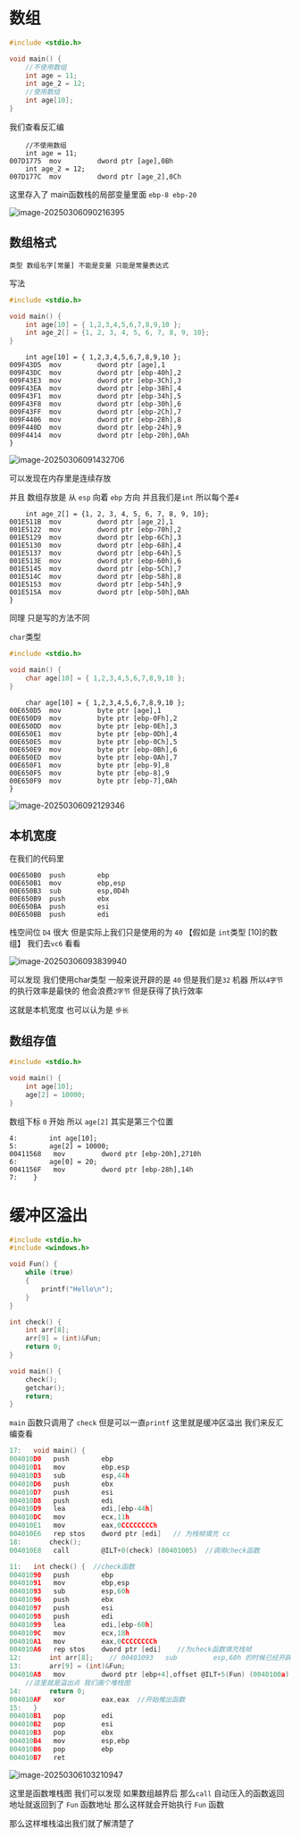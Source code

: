 # 数组

```c
#include <stdio.h>

void main() {
	//不使用数组
	int age = 11;
	int age_2 = 12;
	//使用数组
	int age[10];
}
```

我们查看反汇编

```
	//不使用数组
	int age = 11;
007D1775  mov         dword ptr [age],0Bh  
	int age_2 = 12;
007D177C  mov         dword ptr [age_2],0Ch  
```

这里存入了 main函数栈的局部变量里面 `ebp-8 ebp-20 `

![image-20250306090216395](https://raw.githubusercontent.com/Xioaruan912/pic/main/image-20250306090216395.png)

## 数组格式

```
类型 数组名字[常量] 不能是变量 只能是常量表达式 
```

写法

```c
#include <stdio.h>

void main() {
	int age[10] = { 1,2,3,4,5,6,7,8,9,10 };
	int age_2[] = {1, 2, 3, 4, 5, 6, 7, 8, 9, 10};
}
```

```
	int age[10] = { 1,2,3,4,5,6,7,8,9,10 };
009F43D5  mov         dword ptr [age],1  
009F43DC  mov         dword ptr [ebp-40h],2  
009F43E3  mov         dword ptr [ebp-3Ch],3  
009F43EA  mov         dword ptr [ebp-38h],4  
009F43F1  mov         dword ptr [ebp-34h],5  
009F43F8  mov         dword ptr [ebp-30h],6  
009F43FF  mov         dword ptr [ebp-2Ch],7  
009F4406  mov         dword ptr [ebp-28h],8  
009F440D  mov         dword ptr [ebp-24h],9  
009F4414  mov         dword ptr [ebp-20h],0Ah  
}
```

![image-20250306091432706](https://raw.githubusercontent.com/Xioaruan912/pic/main/image-20250306091432706.png)

可以发现在内存里是连续存放

并且 数组存放是 从 `esp` 向着 `ebp` 方向 并且我们是`int` 所以每个差`4`

```
	int age_2[] = {1, 2, 3, 4, 5, 6, 7, 8, 9, 10};
001E511B  mov         dword ptr [age_2],1  
001E5122  mov         dword ptr [ebp-70h],2  
001E5129  mov         dword ptr [ebp-6Ch],3  
001E5130  mov         dword ptr [ebp-68h],4  
001E5137  mov         dword ptr [ebp-64h],5  
001E513E  mov         dword ptr [ebp-60h],6  
001E5145  mov         dword ptr [ebp-5Ch],7  
001E514C  mov         dword ptr [ebp-58h],8  
001E5153  mov         dword ptr [ebp-54h],9  
001E515A  mov         dword ptr [ebp-50h],0Ah  
}
```

同理 只是写的方法不同

`char`类型

```c
#include <stdio.h>

void main() {
	char age[10] = { 1,2,3,4,5,6,7,8,9,10 };
}
```

```
	char age[10] = { 1,2,3,4,5,6,7,8,9,10 };
00E650D5  mov         byte ptr [age],1  
00E650D9  mov         byte ptr [ebp-0Fh],2  
00E650DD  mov         byte ptr [ebp-0Eh],3  
00E650E1  mov         byte ptr [ebp-0Dh],4  
00E650E5  mov         byte ptr [ebp-0Ch],5  
00E650E9  mov         byte ptr [ebp-0Bh],6  
00E650ED  mov         byte ptr [ebp-0Ah],7  
00E650F1  mov         byte ptr [ebp-9],8  
00E650F5  mov         byte ptr [ebp-8],9  
00E650F9  mov         byte ptr [ebp-7],0Ah  
}
```

![image-20250306092129346](https://raw.githubusercontent.com/Xioaruan912/pic/main/image-20250306092129346.png)

## 本机宽度

在我们的代码里

```
00E650B0  push        ebp  
00E650B1  mov         ebp,esp  
00E650B3  sub         esp,0D4h  
00E650B9  push        ebx  
00E650BA  push        esi  
00E650BB  push        edi  
```

栈空间位 `D4` 很大 但是实际上我们只是使用的为 `40` 【假如是 `int`类型 [10]的数组】 我们去`vc6` 看看

![image-20250306093839940](https://raw.githubusercontent.com/Xioaruan912/pic/main/image-20250306093839940.png)

可以发现 我们使用char类型 一般来说开辟的是 `40` 但是我们是`32` 机器 所以`4字节` 的执行效率是最快的 他会浪费`2字节` 但是获得了执行效率

这就是本机宽度 也可以认为是 `步长`

## 数组存值

```c
#include <stdio.h>

void main() {
	int age[10];
	age[2] = 10000;
}
```

数组下标 `0` 开始 所以 `age[2]` 其实是第三个位置

```
4:        int age[10];
5:        age[2] = 10000;
00411568   mov         dword ptr [ebp-20h],2710h
6:        age[0] = 20;
0041156F   mov         dword ptr [ebp-28h],14h
7:    }
```

# 缓冲区溢出

```c
#include <stdio.h>
#include <windows.h>

void Fun() {
	while (true)
	{
		printf("Hello\n");
	}
}

int check() {
	int arr[8];
	arr[9] = (int)&Fun;
	return 0;
}

void main() {
	check();
	getchar();
	return;
}
```

`main` 函数只调用了 `check` 但是可以一直`printf` 这里就是缓冲区溢出 我们来反汇编查看

```c
17:   void main() {
004010D0   push        ebp
004010D1   mov         ebp,esp
004010D3   sub         esp,44h
004010D6   push        ebx
004010D7   push        esi
004010D8   push        edi
004010D9   lea         edi,[ebp-44h]
004010DC   mov         ecx,11h
004010E1   mov         eax,0CCCCCCCCh
004010E6   rep stos    dword ptr [edi]   // 为栈帧填充 cc
18:       check();
004010E8   call        @ILT+0(check) (00401005)  //调用check函数

```

```c
11:   int check() {  //check函数
00401090   push        ebp
00401091   mov         ebp,esp
00401093   sub         esp,60h
00401096   push        ebx
00401097   push        esi
00401098   push        edi
00401099   lea         edi,[ebp-60h]
0040109C   mov         ecx,18h
004010A1   mov         eax,0CCCCCCCCh
004010A6   rep stos    dword ptr [edi]    //为check函数填充栈帧
12:       int arr[8];    // 00401093   sub         esp,60h 的时候已经开辟好了 数组地址
13:       arr[9] = (int)&Fun;
004010A8   mov         dword ptr [ebp+4],offset @ILT+5(Fun) (0040100a)  //这里是数组溢出了 原本我们是到下标7 这里我们将下标8 赋值Fun函数地址
    //这里就是溢出点 我们画个堆栈图
14:       return 0;
004010AF   xor         eax,eax  //开始推出函数
15:   }
004010B1   pop         edi
004010B2   pop         esi
004010B3   pop         ebx
004010B4   mov         esp,ebp
004010B6   pop         ebp
004010B7   ret

```

![image-20250306103210947](https://raw.githubusercontent.com/Xioaruan912/pic/main/image-20250306103210947.png)

这里是函数堆栈图 我们可以发现 如果数组越界后 那么`call` 自动压入的函数返回地址就返回到了 `Fun` 函数地址 那么这样就会开始执行 `Fun` 函数

那么这样堆栈溢出我们就了解清楚了
